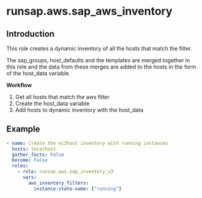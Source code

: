 runsap.aws.sap_aws_inventory
============================

Introduction
------------

This role creates a dynamic inventory of all the hosts that match the filter.

The sap_groups, host_defaults and the templates are merged together in this role and the data from these merges are added to the hosts in the form of the host_data variable.

**Workflow**
1. Get all hosts that match the aws filter
2. Create the host_data variable
3. Add hosts to dynamic inventory with the host_data

Example
-------

```yaml
- name: Create the ec2host inventory with running instances
  hosts: localhost
  gather_facts: False
  become: False
  roles:
    - role: runsap.aws.sap_inventory_v3
      vars:
        aws_inventory_filters:
          instance-state-name: ["running"]
```